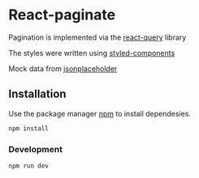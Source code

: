 # React-paginate

Pagination is implemented via the [react-query](https://github.com/tannerlinsley/react-query) library

The styles were written using [styled-components](https://styled-components.com/)

Mock data from [jsonplaceholder](https://jsonplaceholder.typicode.com)

## Installation

Use the package manager [npm](https://www.npmjs.com/) to install dependesies.

```bash
npm install
```

### Development 

```bash
npm run dev
```
